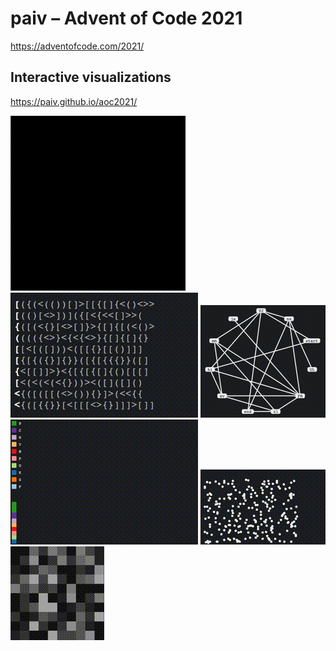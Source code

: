 paiv – Advent of Code 2021
==
https://adventofcode.com/2021/

Interactive visualizations
--
https://paiv.github.io/aoc2021/

[![](docs/day/9/smog.gif)](https://paiv.github.io/aoc2021/day/9/)
[![](docs/day/10/syntax.gif)](https://paiv.github.io/aoc2021/day/10/)
[<img src="docs/day/12/search.gif" width="200">](https://paiv.github.io/aoc2021/day/12/)
[![](docs/day/14/chart.gif)](https://paiv.github.io/aoc2021/day/14/)
[![](docs/day/13/fold.gif)](https://paiv.github.io/aoc2021/day/13/)
[![](docs/day/15/search.gif)](https://paiv.github.io/aoc2021/day/15/)